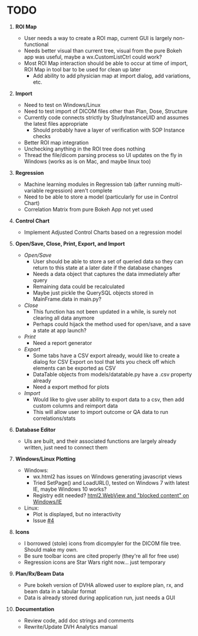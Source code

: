 # TODO

1. **ROI Map**
    * User needs a way to create a ROI map, current GUI is largely non-functional
    * Needs better visual than current tree, visual from the pure Bokeh app was useful, maybe a wx.CustomListCtrl 
    could work?
    * Most ROI Map interaction should be able to occur at time of import, ROI Map in tool bar to be used for 
    clean up later
        * Add ability to add physician map at import dialog, add variations, etc.

2. **Import**
    * Need to test on Windows/Linux
    * Need to test import of DICOM files other than Plan, Dose, Structure
    * Currently code connects strictly by StudyInstanceUID and assumes the latest files appropriate
        * Should probably have a layer of verification with SOP Instance checks
    * Better ROI map integration
    * Unchecking anything in the ROI tree does nothing
    * Thread the file/dicom parsing process so UI updates on the fly in Windows (works as is on Mac, and maybe linux too)

3. **Regression**
    * Machine learning modules in Regression tab (after running multi-variable regression) aren't complete 
    * Need to be able to store a model (particularly for use in Control Chart)
    * Correlation Matrix from pure Bokeh App not yet used

4. **Control Chart**
    * Implement Adjusted Control Charts based on a regression model

5. **Open/Save, Close, Print, Export, and Import**
    * *Open/Save*
        * User should be able to store a set of queried data so they can return to this state 
        at a later date if the database changes
        * Needs a data object that captures the data immediately after query
        * Remaining data could be recalculated
        * Maybe just pickle the QuerySQL objects stored in MainFrame.data in main.py?
    * *Close*
        * This function has not been updated in a while, is surely not clearing all data anymore
        * Perhaps could hijack the method used for open/save, and a save a state at app launch?
    * *Print*
        * Need a report generator
    * *Export*
        * Some tabs have a CSV export already, would like to create a dialog for CSV Export on tool that lets 
        you check off which elements can be exported as CSV
        * DataTable objects from models/datatable.py have a .csv property already
        * Need a export method for plots
    * *Import*
        * Would like to give user ability to export data to a csv, then add custom columns and reimport data
        * This will allow user to import outcome or QA data to run correlations/stats

6. **Database Editor**
    * UIs are built, and their associated functions are largely already written, just need to connect them

7. **Windows/Linux Plotting**
    * Windows:
        * wx.html2 has issues on Windows generating javascript views
        * Tried SetPage() and LoadURL(), tested on Windows 7 with latest IE, maybe Windows 10 works?
        * Registry edit needed? [html2.WebView and "blocked content" on Windows/IE](https://groups.google.com/forum/#!topic/wxpython-dev/epBVWHC7l6E)
    * Linux:
        * Plot is displayed, but no interactivity
        * Issue [#4](https://github.com/cutright/DVH-Analytics-Desktop/issues/4)

8. **Icons**
    * I borrowed (stole) icons from dicompyler for the DICOM file tree.  Should make my own.
    * Be sure toolbar icons are cited properly (they're all for free use)
    * Regression icons are Star Wars right now... just temporary

9. **Plan/Rx/Beam Data**
    * Pure bokeh version of DVHA allowed user to explore plan, rx, and beam data in a tabular format
    * Data is already stored during application run, just needs a GUI

10. **Documentation**
    * Review code, add doc strings and comments
    * Rewrite/Update DVH Analytics manual